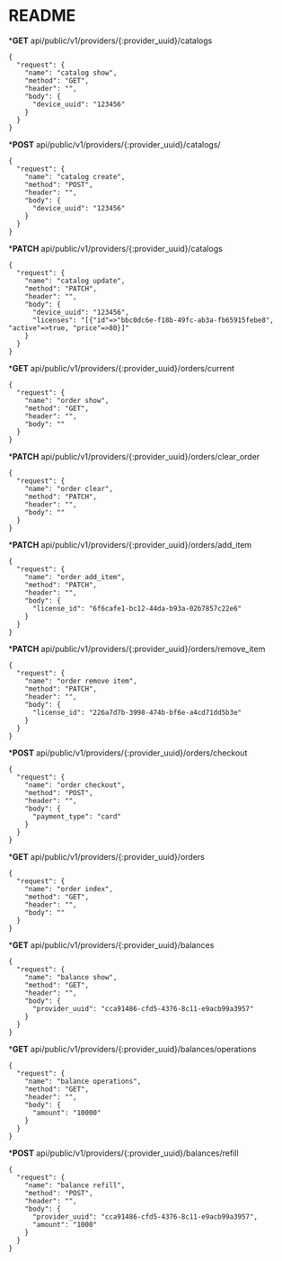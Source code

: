 # README

*__GET__ api/public/v1/providers/{:provider_uuid}/catalogs
```
{
  "request": {
    "name": "catalog show",
    "method": "GET",
    "header": "",
    "body": {
      "device_uuid": "123456"
    }
  }
}
```
*__POST__ api/public/v1/providers/{:provider_uuid}/catalogs/
```
{
  "request": {
    "name": "catalog create",
    "method": "POST",
    "header": "",
    "body": {
      "device_uuid": "123456"
    }
  }
}
```
*__PATCH__ api/public/v1/providers/{:provider_uuid}/catalogs
```
{
  "request": {
    "name": "catalog update",
    "method": "PATCH",
    "header": "",
    "body": {
      "device_uuid": "123456",
      "licenses": "[{"id"=>"bbc0dc6e-f18b-49fc-ab3a-fb65915febe8", "active"=>true, "price"=>80}]"
    }
  }
}
```
*__GET__ api/public/v1/providers/{:provider_uuid}/orders/current
```
{
  "request": {
    "name": "order show",
    "method": "GET",
    "header": "",
    "body": ""
  }
}
```
*__PATCH__ api/public/v1/providers/{:provider_uuid}/orders/clear_order
```
{
  "request": {
    "name": "order clear",
    "method": "PATCH",
    "header": "",
    "body": ""
  }
}
```
*__PATCH__ api/public/v1/providers/{:provider_uuid}/orders/add_item
```
{
  "request": {
    "name": "order add_item",
    "method": "PATCH",
    "header": "",
    "body": {
      "license_id": "6f6cafe1-bc12-44da-b93a-02b7857c22e6"
    }
  }
}
```
*__PATCH__ api/public/v1/providers/{:provider_uuid}/orders/remove_item
```
{
  "request": {
    "name": "order remove item",
    "method": "PATCH",
    "header": "",
    "body": {
      "license_id": "226a7d7b-3998-474b-bf6e-a4cd71dd5b3e"
    }
  }
}
```
*__POST__ api/public/v1/providers/{:provider_uuid}/orders/checkout
```
{
  "request": {
    "name": "order checkout",
    "method": "POST",
    "header": "",
    "body": {
      "payment_type": "card"
    }
  }
}
```
*__GET__ api/public/v1/providers/{:provider_uuid}/orders
```
{
  "request": {
    "name": "order index",
    "method": "GET",
    "header": "",
    "body": ""
  }
}
```
*__GET__ api/public/v1/providers/{:provider_uuid}/balances
```
{
  "request": {
    "name": "balance show",
    "method": "GET",
    "header": "",
    "body": {
      "provider_uuid": "cca91486-cfd5-4376-8c11-e9acb99a3957"
    }
  }
}
```
*__GET__ api/public/v1/providers/{:provider_uuid}/balances/operations
```
{
  "request": {
    "name": "balance operations",
    "method": "GET",
    "header": "",
    "body": {
      "amount": "10000"
    }
  }
}
```
*__POST__ api/public/v1/providers/{:provider_uuid}/balances/refill
```
{
  "request": {
    "name": "balance refill",
    "method": "POST",
    "header": "",
    "body": {
      "provider_uuid": "cca91486-cfd5-4376-8c11-e9acb99a3957",
      "amount": "1000"
    }
  }
}
```
